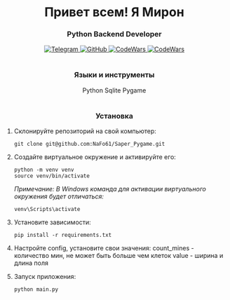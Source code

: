 <div id="header" align="center">
    <h1>Привет всем! Я Мирон</h1>
    <h3>Python Backend Developer</h3>
</div>

<div id="socials" align="center">
  <a href="https://t.me/director_61">
    <img src="https://img.shields.io/badge/Telegram-green?style=for-the-badge&logo=telegram&logoColor=white" alt="Telegram"/>
  </a>
  <a href="https://github.com/NaFo61">
    <img src="https://img.shields.io/badge/Git-blue?style=for-the-badge&logo=github&logoColor=white" alt="GitHub"/>
  </a>
  <a href="https://www.codewars.com/users/NaFo_61">
    <img src="https://img.shields.io/badge/code-red?style=for-the-badge&logo=codewars&logoColor=white" alt="CodeWars"/>
  </a>
  <a href="https://leetcode.com/NaFo_61/">
    <img src="https://img.shields.io/badge/leetcode-purple?style=for-the-badge&logo=leetcode&logoColor=white" alt="CodeWars"/>
  </a>
</div>

<br>
<div id="languages" align="center">
   <h3>Языки и инструменты</h3>
   Python
   Sqlite
   Pygame
</div>

<br>
<h3 align="center">Установка</h3>

1. Склонируйте репозиторий на свой компьютер:

   ```shell
   git clone git@github.com:NaFo61/Saper_Pygame.git
   ```

2. Создайте виртуальное окружение и активируйте его:

   ```shell
   python -m venv venv
   source venv/bin/activate
   ```
   _Примечание: В Windows команда для активации виртуального окружения будет отличаться:_
   ```shell
   venv\Scripts\activate
   ```

3. Установите зависимости:

   ```shell
   pip install -r requirements.txt
   ```

4. Настройте config, установите свои значения:
   count_mines - количество мин, не может быть больше чем клеток
   value - ширина и длина поля

5. Запуск приложения:

    ```shell
    python main.py
    ```
